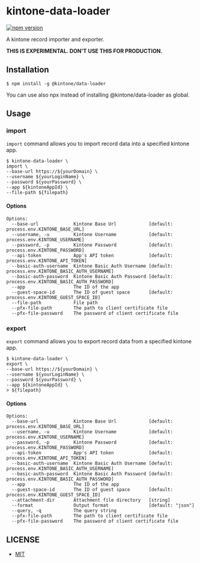 # kintone-data-loader

[![npm version](https://badge.fury.io/js/%40kintone%2Fdata-loader.svg)](https://badge.fury.io/js/%40kintone%2Fdata-loader)

A kintone record importer and exporter.

**THIS IS EXPERIMENTAL. DON'T USE THIS FOR PRODUCTION.**

## Installation

```
$ npm install -g @kintone/data-loader
```

You can use also npx instead of installing @kintone/data-loader as global.

## Usage

### import

`import` command allows you to import record data into a specified kintone app.

```
$ kintone-data-loader \
import \
--base-url https://${yourDomain} \
--username ${yourLoginName} \
--password ${yourPassword} \
--app ${kintoneAppId} \
--file-path ${filepath}
```

#### Options

```
Options:
  --base-url             Kintone Base Url            [default: process.env.KINTONE_BASE_URL]
  --username, -u         Kintone Username            [default: process.env.KINTONE_USERNAME]
  --password, -p         Kintone Password            [default: process.env.KINTONE_PASSWORD]
  --api-token            App's API token             [default: process.env.KINTONE_API_TOKEN]
  --basic-auth-username  Kintone Basic Auth Username [default: process.env.KINTONE_BASIC_AUTH_USERNAME]
  --basic-auth-password  Kintone Basic Auth Password [default: process.env.KINTONE_BASIC_AUTH_PASSWORD]
  --app                  The ID of the app
  --guest-space-id       The ID of guest space       [default: process.env.KINTONE_GUEST_SPACE_ID]
  --file-path            File path
  --pfx-file-path        The path to client certificate file
  --pfx-file-password    The password of client certificate file
```

### export

`export` command allows you to export record data from a specified kintone app.

```
$ kintone-data-loader \
export \
--base-url https://${yourDomain} \
--username ${yourLoginName} \
--password ${yourPassword} \
--app ${kintoneAppId} \
> ${filepath}
```

#### Options

```
Options:
  --base-url             Kintone Base Url            [default: process.env.KINTONE_BASE_URL]
  --username, -u         Kintone Username            [default: process.env.KINTONE_USERNAME]
  --password, -p         Kintone Password            [default: process.env.KINTONE_PASSWORD]
  --api-token            App's API token             [default: process.env.KINTONE_API_TOKEN]
  --basic-auth-username  Kintone Basic Auth Username [default: process.env.KINTONE_BASIC_AUTH_USERNAME]
  --basic-auth-password  Kintone Basic Auth Password [default: process.env.KINTONE_BASIC_AUTH_PASSWORD]
  --app                  The ID of the app
  --guest-space-id       The ID of guest space       [default: process.env.KINTONE_GUEST_SPACE_ID]
  --attachment-dir       Attachment file directory   [string]
  --format               Output format               [default: "json"]
  --query, -q            The query string
  --pfx-file-path        The path to client certificate file
  --pfx-file-password    The password of client certificate file
```

## LICENSE

- [MIT](https://github.com/kintone/js-sdk/blob/master/packages/data-loader/LICENSE)
